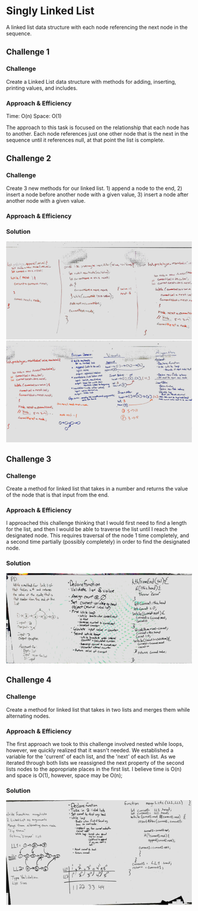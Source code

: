 # Singly Linked List
A linked list data structure with each node referencing the next node in the sequence.

## Challenge 1

### Challenge
Create a Linked List data structure with methods for adding, inserting, printing values, and includes.

### Approach & Efficiency
Time: O(n)
Space: O(1)

The approach to this task is focused on the relationship that each node has to another. Each node references just one other node that is the next in the sequence until it references null, at that point the list is complete.


<!-- TODO: Print Method, and Includes Method -->


## Challenge 2

### Challenge
Create 3 new methods for our linked list. 1) append a node to the end, 2) insert a node before another node with a given value, 3) insert a node after another node with a given value.

### Approach & Efficiency

### Solution
![Whiteboard Image of Linked List Insertions](./assets/ll_insertions01.jpg "Solution to Code Challenge - Linked List Insertion Methods - Image 1")
![Whiteboard Image of Linked List Insertions](./assets/ll_insertions02.jpg "Solution to Code Challenge - Linked List Insertion Methods - Image 2")

<!-- write tests for argument.length validation and bad argument -->

## Challenge 3

### Challenge
Create a method for linked list that takes in a number and returns the value of the node that is that input from the end.

### Approach & Efficiency
I approached this challenge thinking that I would first need to find a length for the list, and then I would be able to traverse the list until I reach the designated node. This requires traversal of the node 1 time completely, and a second time partially (possibly completely) in order to find the designated node.

### Solution
![Whiteboard Image of Linked List Kth from end](./assets/ll_kth_from_end.jpg "Solution to Code Challenge - Linked List Kth Node From End")


## Challenge 4

### Challenge
Create a method for linked list that takes in two lists and merges them while alternating nodes.

### Approach & Efficiency
The first approach we took to this challenge involved nested while loops, however, we quickly realized that it wasn't needed. We established a variable for the 'current' of each list, and the 'next' of each list. As we iterated through both lists we reassigned the next property of the second lists nodes to the appropriate places in the first list. I believe time is O(n) and space is O(1), however, space may be O(n);

### Solution
![Whiteboard Image of Linked List Merge](./assets/ll_merge.jpg "Solution to Code Challenge - Linked List Merge")